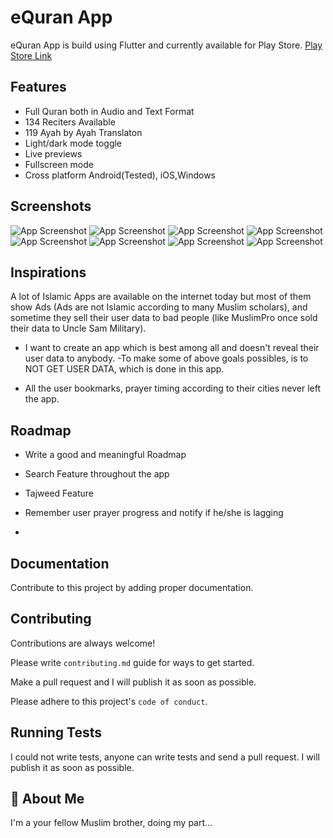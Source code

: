 
# eQuran App

eQuran App is build using Flutter and currently available for 
Play Store. [Play Store Link](https://play.google.com/store/apps/details?id=com.maqsoodahmadtech.quran)


## Features
- Full Quran both in Audio and Text Format
- 134 Reciters Available
- 119 Ayah by Ayah Translaton
- Light/dark mode toggle
- Live previews
- Fullscreen mode
- Cross platform Android(Tested), iOS,Windows


## Screenshots

![App Screenshot](https://raw.githubusercontent.com/IbneUmmah/eQuran/804d49348d5fdf585cf10f32f19281e747c4bd1d/screenshots/screenshot0.jpeg)
![App Screenshot](https://raw.githubusercontent.com/IbneUmmah/eQuran/804d49348d5fdf585cf10f32f19281e747c4bd1d/screenshots/screenshot1.jpeg)
![App Screenshot](https://raw.githubusercontent.com/IbneUmmah/eQuran/804d49348d5fdf585cf10f32f19281e747c4bd1d/screenshots/screenshot2.jpeg)
![App Screenshot](https://raw.githubusercontent.com/IbneUmmah/eQuran/804d49348d5fdf585cf10f32f19281e747c4bd1d/screenshots/screenshot3.jpeg)
![App Screenshot](https://raw.githubusercontent.com/IbneUmmah/eQuran/804d49348d5fdf585cf10f32f19281e747c4bd1d/screenshots/screenshot4.jpeg)
![App Screenshot](https://raw.githubusercontent.com/IbneUmmah/eQuran/804d49348d5fdf585cf10f32f19281e747c4bd1d/screenshots/screenshot5.jpeg)
![App Screenshot](https://raw.githubusercontent.com/IbneUmmah/eQuran/804d49348d5fdf585cf10f32f19281e747c4bd1d/screenshots/screenshot6.jpeg)
![App Screenshot](https://raw.githubusercontent.com/IbneUmmah/eQuran/804d49348d5fdf585cf10f32f19281e747c4bd1d/screenshots/screenshot7.jpeg)


## Inspirations

A lot of Islamic Apps are available on the internet today but most of 
them show Ads (Ads are not Islamic according to many Muslim scholars),
and sometime they sell their user data to bad people (like MuslimPro once sold their data to Uncle Sam Military).

- I want to create an app which is best among all and doesn't reveal their user data to anybody.
-To make some of above goals possibles, is to NOT GET USER DATA, which is done in this app.

- All the user bookmarks, prayer timing according to their cities never left the app.

## Roadmap

- Write a good and meaningful Roadmap

- Search Feature throughout the app

- Tajweed Feature

- Remember user prayer progress and notify if he/she is lagging

- 


## Documentation

Contribute to this project by adding proper documentation.



## Contributing

Contributions are always welcome!

Please write `contributing.md` guide for ways to get started.

Make a pull request and I will publish it as soon as possible.

Please adhere to this project's `code of conduct`.


## Running Tests

I could not write tests, anyone can write tests and send a pull request. I will publish it as soon as possible.


## 🚀 About Me
I'm a your fellow Muslim brother, doing my part...

